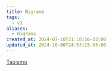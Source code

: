 ```yaml
---
title: Bigrama
tags:
  - v1
aliases:
  - Bigrama
created_at: 2024-07-10T21:18:16-03:00
updated_at: 2024-10-08T14:53:15-03:00
---
```


[Taoismo](../../../../atomos/2024/07/10/Taoismo.md)

